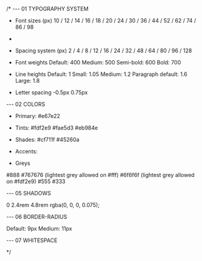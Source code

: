 /*
--- 01 TYPOGRAPHY SYSTEM

- Font sizes (px)
10 / 12 / 14 / 16 / 18 / 20 / 24 / 30 / 36 / 44 / 52 / 62 / 74 / 86 / 98
- 
- Spacing system (px)
2 / 4 / 8 / 12 / 16 / 24 / 32 / 48 / 64 / 80 / 96 / 128



- Font weights
Default: 400
Medium: 500
Semi-bold: 600
Bold: 700

- Line heights
Default: 1
Small: 1.05
Medium: 1.2
Paragraph default: 1.6
Large: 1.8

- Letter spacing
-0.5px
0.75px

--- 02 COLORS

- Primary: #e67e22
- Tints:
#fdf2e9
#fae5d3
#eb984e

- Shades: 
#cf711f
#45260a

- Accents:
- Greys

#888
#767676 (lightest grey allowed on #fff)
#6f6f6f (lightest grey allowed on #fdf2e9)
#555
#333

--- 05 SHADOWS

0 2.4rem 4.8rem rgba(0, 0, 0, 0.075);

--- 06 BORDER-RADIUS

Default: 9px
Medium: 11px

--- 07 WHITESPACE

*/